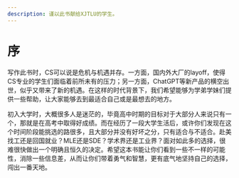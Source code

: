 ```yaml
---
description: 谨以此书献给XJTLU的学生。
---
```


# 序

写作此书时，CS可以说是危机与机遇并存。一方面，国内外大厂的layoff，使得CS专业的学生们面临着前所未有的压力；另一方面，ChatGPT等新产品的横空出世，似乎又带来了新的机遇。在这样的时代背景下，我们希望能够为学弟学妹们提供一些帮助，让大家能够去到最适合自己或是最想去的地方。

初入大学时，大概很多人是迷茫的，毕竟高中时期的目标对于大部分人来说只有一个，那就是在高考中取得好成绩。而在经历了一段大学生活后，或许你们发现在这个时间阶段能挑选的路很多，且大部分并没有好坏之分，只有适合与不适合。赴美找工还是回国就业？MLE还是SDE？学术界还是工业界？面对如此多的选择，很难很快做出一个明确且恒久的决定。希望这本书能让你们看到一些不一样的可能性，消除一些信息差，从而让你们带着勇气和智慧，更有底气地坚持自己的选择，闯出一番天地。
